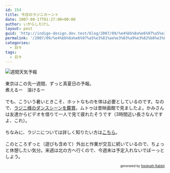 ```yaml
---
id: 154
title: 今日のラジニカーント
date: 2007-09-17T01:27:00+00:00
author: いがらしたけし
layout: post
guid: 'http://indigo-design.dev.test/blog/2007/09/%e4%bb%8a%e6%97%a5%e3%81%ae%e3%83%a9%e3%82%b8%e3%83%8b%e3%82%ab%e3%83%bc%e3%83%b3%e3%83%88/'
permalink: '/2007/09/%e4%bb%8a%e6%97%a5%e3%81%ae%e3%83%a9%e3%82%b8%e3%83%8b%e3%82%ab%e3%83%bc%e3%83%b3%e3%83%88/'
categories:
  - 日々
tags:
  - 日々
---
```

<img src="http://art5.photozou.jp/bin/photo/4984911/org.bin?m=1190538358" alt="週間天気予報" border="0"><br /><br />東京はこの先一週間、ずっと真夏日の予報。<br />煮えるー　溶けるー<br /><br />でも、こういう暑いときこそ、ホットなものを体は必要としているのです。なので、<a href="http://jp.youtube.com/watch?v=0Q96Jl-EqOg">ラジニ様のダンスシーンを鑑賞</a>。ムトゥは昔映画館で見ましたよ。かみさんは友達からビデオを借りて一人で見て疲れたそうです（3時間近い長さなんですよ、これ）。<br /><br />ちなみに、ラジニについては詳しく知りたい方は<a href="http://www.rajini.jp/">こちら</a>。<br /><br />このところずっと（遊びも含めて）外出と作業が交互に続いているので、ちょっと休憩したい気分。来週は北の方へ行くので、今週末は予定入れないでぼーっとしよう。<!--feedpath info start--><div style="text-align: right;font-size: 10px">&nbsp;&nbsp;<span>generated by <a href="http://feedpath.jp" title="feedpath Rabbit" target="_blank">feedpath Rabbit</a></span></div><!--feedpath info end-->